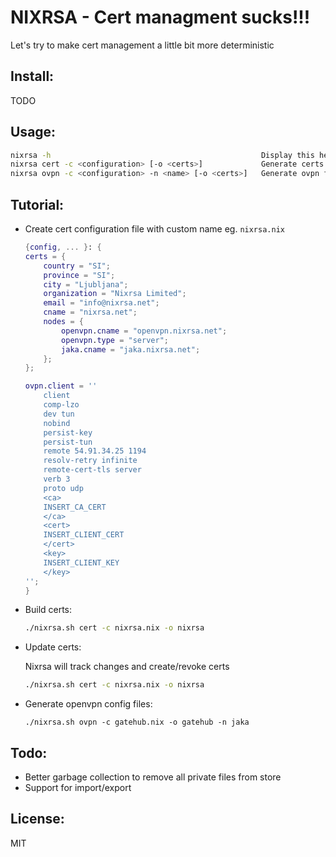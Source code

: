 NIXRSA - Cert managment sucks!!!
================================

Let's try to make cert management a little bit more deterministic

Install:
--------

TODO

Usage:
------

```bash
nixrsa -h                                               Display this help message.
nixrsa cert -c <configuration> [-o <certs>]             Generate certs.
nixrsa ovpn -c <configuration> -n <name> [-o <certs>]   Generate ovpn files.
```

Tutorial:
---------

- Create cert configuration file with custom name eg. `nixrsa.nix`

    ```nix
    {config, ... }: {
    certs = {
        country = "SI";
        province = "SI";
        city = "Ljubljana";
        organization = "Nixrsa Limited";
        email = "info@nixrsa.net";
        cname = "nixrsa.net";
        nodes = {
            openvpn.cname = "openvpn.nixrsa.net";
            openvpn.type = "server";
            jaka.cname = "jaka.nixrsa.net";
        };
    };

    ovpn.client = ''
        client
        comp-lzo
        dev tun
        nobind
        persist-key
        persist-tun
        remote 54.91.34.25 1194
        resolv-retry infinite
        remote-cert-tls server
        verb 3
        proto udp
        <ca>
        INSERT_CA_CERT
        </ca>
        <cert>
        INSERT_CLIENT_CERT
        </cert>
        <key>
        INSERT_CLIENT_KEY
        </key>
    '';
    }
    ```

- Build certs:

    ```bash
    ./nixrsa.sh cert -c nixrsa.nix -o nixrsa
    ```

- Update certs:

    Nixrsa will track changes and create/revoke certs

    ```bash
    ./nixrsa.sh cert -c nixrsa.nix -o nixrsa
    ```

- Generate openvpn config files:

    ```
    ./nixrsa.sh ovpn -c gatehub.nix -o gatehub -n jaka
    ```

Todo:
-----

- Better garbage collection to remove all private files from store
- Support for import/export

License:
--------

MIT
